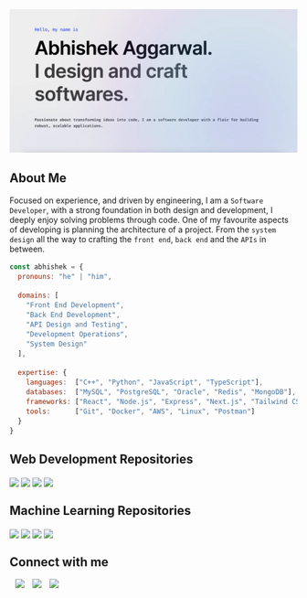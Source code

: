 ![Header](./github.webp)

<h2>About Me</h2>

Focused on experience, and driven by engineering, I am a `Software Developer`, with a strong foundation in both design and development, I deeply enjoy solving problems through code. One of my favourite aspects of developing is planning the architecture of a project. From the `system design` all the way to crafting the `front end`, `back end` and the `APIs` in between.

```javascript
const abhishek = {
  pronouns: "he" | "him",

  domains: [
    "Front End Development",
    "Back End Development",
    "API Design and Testing",
    "Development Operations",
    "System Design"
  ],

  expertise: {
    languages:  ["C++", "Python", "JavaScript", "TypeScript"],
    databases:  ["MySQL", "PostgreSQL", "Oracle", "Redis", "MongoDB"],
    frameworks: ["React", "Node.js", "Express", "Next.js", "Tailwind CSS"],
    tools:      ["Git", "Docker", "AWS", "Linux", "Postman"]
  }
}
```

<h2>Web Development Repositories</h2>

<p>
  <a href="https://github.com/abhishek-x/web-carbon">
    <img align="center" src="https://github-readme-stats.vercel.app/api/pin/?username=abhishek-x&repo=web-carbon&theme=dark&hide_border=true&no-bg=true&no-frame=true" /></a>
  <a href="https://github.com/abhishek-x/learnify">
    <img align="center" src="https://github-readme-stats.vercel.app/api/pin/?username=abhishek-x&repo=learnify&theme=dark&hide_border=true&no-bg=true&no-frame=true" /></a>
  <a href="https://github.com/abhishek-x/connectly-api">
    <img align="center" src="https://github-readme-stats.vercel.app/api/pin/?username=abhishek-x&repo=connectly-api&theme=dark&hide_border=true&no-bg=true&no-frame=true" /></a>
  <a href="https://github.com/abhishek-x/diffuse-ecommerce-frontend">
    <img align="center" src="https://github-readme-stats.vercel.app/api/pin/?username=abhishek-x&repo=diffuse-ecommerce-frontend&theme=dark&hide_border=true&no-bg=true&no-frame=true" /></a>
</p>

<h2>Machine Learning Repositories</h2>

<p>
  <a href="https://github.com/abhishek-x/TickerTalksAI">
    <img align="center" src="https://github-readme-stats.vercel.app/api/pin/?username=abhishek-x&repo=TickerTalksAI&theme=dark&hide_border=true&no-bg=true&no-frame=true" /></a>
  <a href="https://github.com/abhishek-x/deepfake-lab">
    <img align="center" src="https://github-readme-stats.vercel.app/api/pin/?username=abhishek-x&repo=deepfake-lab&theme=dark&hide_border=true&no-bg=true&no-frame=true" /></a>
  <a href="https://github.com/abhishek-x/exoplanet-detection-keplar-telescope-data">
    <img align="center" src="https://github-readme-stats.vercel.app/api/pin/?username=abhishek-x&repo=exoplanet-detection-keplar-telescope-data&theme=dark&hide_border=true&no-bg=true&no-frame=true" /></a>
  <a href="https://github.com/abhishek-x/hierarchical_visualization_for_3D_model_from_2D_images">
    <img align="center" src="https://github-readme-stats.vercel.app/api/pin/?username=abhishek-x&repo=hierarchical_visualization_for_3D_model_from_2D_images&theme=dark&hide_border=true&no-bg=true&no-frame=true" /></a>
</p>

<h2>Connect with me</h2>
<a style="margin-left: 10px;"  target="_blank" href="https://www.linkedin.com/in/abhishek836/">
  <img src="https://img.icons8.com/doodle/40/000000/linkedin--v2.png"></a>
<a style="margin-left: 10px;" target="_blank" href="https://github.com/abhishek-x">
  <img src="https://img.icons8.com/doodle/40/000000/github--v2.png"></a>
<a style="margin-left: 10px;" target="_blank" href="abhishek.aggarwal836@gmail.com">
  <img src="https://img.icons8.com/doodle/40/000000/gmail--v1.png"></a>
